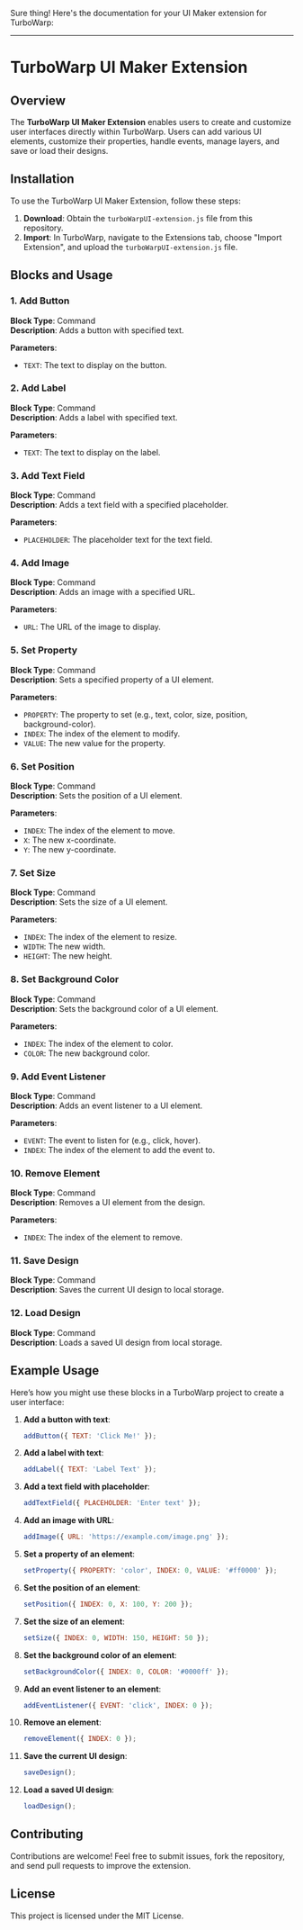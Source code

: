 Sure thing! Here's the documentation for your UI Maker extension for TurboWarp:

---

# TurboWarp UI Maker Extension

## Overview
The **TurboWarp UI Maker Extension** enables users to create and customize user interfaces directly within TurboWarp. Users can add various UI elements, customize their properties, handle events, manage layers, and save or load their designs.

## Installation
To use the TurboWarp UI Maker Extension, follow these steps:

1. **Download**: Obtain the `turboWarpUI-extension.js` file from this repository.
2. **Import**: In TurboWarp, navigate to the Extensions tab, choose "Import Extension", and upload the `turboWarpUI-extension.js` file.

## Blocks and Usage

### 1. Add Button
**Block Type**: Command  
**Description**: Adds a button with specified text.

**Parameters**:
- `TEXT`: The text to display on the button.

### 2. Add Label
**Block Type**: Command  
**Description**: Adds a label with specified text.

**Parameters**:
- `TEXT`: The text to display on the label.

### 3. Add Text Field
**Block Type**: Command  
**Description**: Adds a text field with a specified placeholder.

**Parameters**:
- `PLACEHOLDER`: The placeholder text for the text field.

### 4. Add Image
**Block Type**: Command  
**Description**: Adds an image with a specified URL.

**Parameters**:
- `URL`: The URL of the image to display.

### 5. Set Property
**Block Type**: Command  
**Description**: Sets a specified property of a UI element.

**Parameters**:
- `PROPERTY`: The property to set (e.g., text, color, size, position, background-color).
- `INDEX`: The index of the element to modify.
- `VALUE`: The new value for the property.

### 6. Set Position
**Block Type**: Command  
**Description**: Sets the position of a UI element.

**Parameters**:
- `INDEX`: The index of the element to move.
- `X`: The new x-coordinate.
- `Y`: The new y-coordinate.

### 7. Set Size
**Block Type**: Command  
**Description**: Sets the size of a UI element.

**Parameters**:
- `INDEX`: The index of the element to resize.
- `WIDTH`: The new width.
- `HEIGHT`: The new height.

### 8. Set Background Color
**Block Type**: Command  
**Description**: Sets the background color of a UI element.

**Parameters**:
- `INDEX`: The index of the element to color.
- `COLOR`: The new background color.

### 9. Add Event Listener
**Block Type**: Command  
**Description**: Adds an event listener to a UI element.

**Parameters**:
- `EVENT`: The event to listen for (e.g., click, hover).
- `INDEX`: The index of the element to add the event to.

### 10. Remove Element
**Block Type**: Command  
**Description**: Removes a UI element from the design.

**Parameters**:
- `INDEX`: The index of the element to remove.

### 11. Save Design
**Block Type**: Command  
**Description**: Saves the current UI design to local storage.

### 12. Load Design
**Block Type**: Command  
**Description**: Loads a saved UI design from local storage.

## Example Usage
Here’s how you might use these blocks in a TurboWarp project to create a user interface:

1. **Add a button with text**:
    ```javascript
    addButton({ TEXT: 'Click Me!' });
    ```

2. **Add a label with text**:
    ```javascript
    addLabel({ TEXT: 'Label Text' });
    ```

3. **Add a text field with placeholder**:
    ```javascript
    addTextField({ PLACEHOLDER: 'Enter text' });
    ```

4. **Add an image with URL**:
    ```javascript
    addImage({ URL: 'https://example.com/image.png' });
    ```

5. **Set a property of an element**:
    ```javascript
    setProperty({ PROPERTY: 'color', INDEX: 0, VALUE: '#ff0000' });
    ```

6. **Set the position of an element**:
    ```javascript
    setPosition({ INDEX: 0, X: 100, Y: 200 });
    ```

7. **Set the size of an element**:
    ```javascript
    setSize({ INDEX: 0, WIDTH: 150, HEIGHT: 50 });
    ```

8. **Set the background color of an element**:
    ```javascript
    setBackgroundColor({ INDEX: 0, COLOR: '#0000ff' });
    ```

9. **Add an event listener to an element**:
    ```javascript
    addEventListener({ EVENT: 'click', INDEX: 0 });
    ```

10. **Remove an element**:
    ```javascript
    removeElement({ INDEX: 0 });
    ```

11. **Save the current UI design**:
    ```javascript
    saveDesign();
    ```

12. **Load a saved UI design**:
    ```javascript
    loadDesign();
    ```

## Contributing
Contributions are welcome! Feel free to submit issues, fork the repository, and send pull requests to improve the extension.

## License
This project is licensed under the MIT License.
